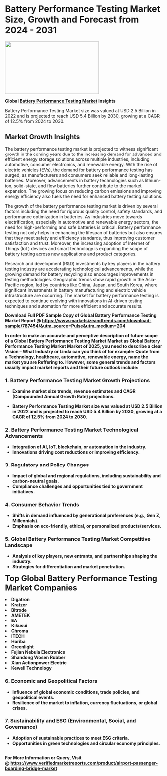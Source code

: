 <H1>Battery Performance Testing Market Size, Growth and Forecast from 2024 - 2031</H1><img class="aligncenter size-medium wp-image-584254" src="https://thirdeyenews.in/wp-content/uploads/2024/09/Global-Market-Research-300x168.jpeg" alt="" width="300" height="168" /><p><strong>Global&nbsp;<a href="https://www.marketsizeandtrends.com/download-sample/787454/&amp;utm_source=Pulse&amp;utm_medium=204">Battery Performance Testing Market</a> Insights</strong></p><p>Battery Performance Testing Market size was valued at USD 2.5 Billion in 2022 and is projected to reach USD 5.4 Billion by 2030, growing at a CAGR of 12.5% from 2024 to 2030.</p><p><h2>Market Growth Insights</h2> <p>The battery performance testing market is projected to witness significant growth in the coming years due to the increasing demand for advanced and efficient energy storage solutions across multiple industries, including automotive, consumer electronics, and renewable energy. With the rise of electric vehicles (EVs), the demand for battery performance testing has surged, as manufacturers and consumers seek reliable and long-lasting batteries. Moreover, advancements in battery technologies such as lithium-ion, solid-state, and flow batteries further contribute to the market expansion. The growing focus on reducing carbon emissions and improving energy efficiency also fuels the need for enhanced battery testing solutions.</p> <p><strong></strong></p> <p>The growth of the battery performance testing market is driven by several factors including the need for rigorous quality control, safety standards, and performance optimization in batteries. As industries move towards electrification, especially in automotive and renewable energy sectors, the need for high-performing and safe batteries is critical. Battery performance testing not only helps in enhancing the lifespan of batteries but also ensures that they meet safety and efficiency standards, thus improving customer satisfaction and trust. Moreover, the increasing adoption of Internet of Things (IoT) devices and smart technology is expanding the scope of battery testing across new applications and product categories.</p> <p>Research and development (R&D) investments by key players in the battery testing industry are accelerating technological advancements, while the growing demand for battery recycling also encourages improvements in testing methodologies. Geographic trends show rapid growth in the Asia-Pacific region, led by countries like China, Japan, and South Korea, where significant investments in battery manufacturing and electric vehicle infrastructure are occurring. The market for battery performance testing is expected to continue evolving with innovations in AI-driven testing techniques and automation for more efficient and accurate results.</p> <p><strong></p><p><span class=""><strong>Download Full PDF Sample Copy of Global Battery Performance Testing Market Report</strong> @ <a href="https://www.marketsizeandtrends.com/download-sample/787454/&amp;utm_source=Pulse&amp;utm_medium=204" target="_blank">https://www.marketsizeandtrends.com/download-sample/787454/&amp;utm_source=Pulse&amp;utm_medium=204</a></span></p><p>In order to make an accurate and perceptive description of future scope of a Global&nbsp;Battery Performance Testing Market Market as Global&nbsp;Battery Performance Testing Market Market of 2025, you need to describe a clear Vision &ndash; What Industry or Linda can you think of for example: Quote from a Technology, healthcare, automotive, renewable energy, name the market you are Reffering to. However, some general trends and factors usually impact market reports and their future outlook include:</p><h3>1.&nbsp;<strong>Battery Performance Testing Market Growth Projections</strong></h3><ul><li>Examine market size trends, revenue estimates and CAGR (Compounded Annual Growth Rate) projections.</li><li><p>Battery Performance Testing Market size was valued at USD 2.5 Billion in 2022 and is projected to reach USD 5.4 Billion by 2030, growing at a CAGR of 12.5% from 2024 to 2030.</p></li></ul><h3>2.&nbsp;<strong>Battery Performance Testing Market Technological Advancements</strong></h3><ul><li>Integration of AI, IoT, blockchain, or automation in the industry.</li><li>Innovations driving cost reductions or improving efficiency.</li></ul><h3>3.&nbsp;<strong>Regulatory and Policy Changes</strong></h3><ul><li>Impact of global and regional regulations, including sustainability and carbon-neutral goals.</li><li>Compliance challenges and opportunities tied to government initiatives.</li></ul><h3>4.&nbsp;<strong>Consumer Behavior Trends</strong></h3><ul><li>Shifts in demand influenced by generational preferences (e.g., Gen Z, Millennials).</li><li>Emphasis on eco-friendly, ethical, or personalized products/services.</li></ul><h3>5.&nbsp;<strong>Global Battery Performance Testing Market Competitive Landscape</strong></h3><ul><li>Analysis of key players, new entrants, and partnerships shaping the industry.</li><li>Strategies for differentiation and market penetration.</li></ul><p data-pm-slice="1 1 []"><span style="color: inherit; font-family: inherit; font-size: 25px;">Top Global Battery Performance Testing Market Companies</span></p><div class="" data-test-id=""><p><li>Digatron</li><li> Kratzer</li><li> Bitrode</li><li> AMETEK</li><li> EA</li><li> Kikusui</li><li> Chroma</li><li> ITECH</li><li> Horiba</li><li> Greenlight</li><li> Fujian Nebula Electronics</li><li> Shandong Wosen Rubber</li><li> Xian Actionpower Electric</li><li> Kewell Technology</li></p></div><h3>6.&nbsp;<strong>Economic and Geopolitical Factors</strong></h3><ul><li>Influence of global economic conditions, trade policies, and geopolitical events.</li><li>Resilience of the market to inflation, currency fluctuations, or global crises.</li></ul><h3>7.&nbsp;<strong>Sustainability and ESG (Environmental, Social, and Governance)</strong></h3><ul><li>Adoption of sustainable practices to meet ESG criteria.</li><li>Opportunities in green technologies and circular economy principles.</li></ul><h2><strong style="font-size: 14px;">For More Information or Query, Visit @&nbsp;</strong><a style="background-color: #ffffff; font-size: 14px;" href="https://www.marketsizeandtrends.com/report/battery-performance-testing-market/" target="_blank">https://www.verifiedmarketreports.com/product/airport-passenger-boarding-bridge-market</a></h2>
